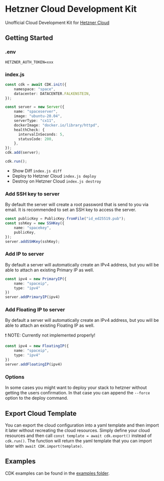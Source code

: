 # Hetzner Cloud Development Kit

Unofficial Cloud Development Kit for [Hetzner Cloud](https://www.hetzner.com/cloud)

## Getting Started

### .env
```
HETZNER_AUTH_TOKEN=xxx
```

### index.js
```ts
const cdk = await CDK.init({
    namespace: "space",
    datacenter: DATACENTER.FALKENSTEIN,
});

const server = new Server({
    name: "spaceserver",
    image: "ubuntu-20.04",
    serverType: "cx11",
    dockerImage: "docker.io/library/httpd",
    healthCheck: {
      intervalInSeconds: 5,
      statusCode: 200,
    },
});
cdk.add(server);

cdk.run();
```

- Show Diff `index.js diff`
- Deploy to Hetzner Cloud `index.js deploy`
- Destroy on Hetzner Cloud `index.js destroy`

### Add SSH key to server

By default the server will create a root password that is send to you via email. It is recommended to set an SSH key to access the server.

```ts
const publicKey = PublicKey.fromFile("id_ed25519.pub");
const sshKey = new SSHKey({
    name: "spacekey",
    publicKey,
});
server.addSSHKey(sshKey);
```

### Add IP to server

By default a server will automatically create an IPv4 address, but you will be able to attach an existing Primary IP as well.

```ts
const ipv4 = new PrimaryIP({
    name: "spaceip",
    type: "ipv4"
})
server.addPrimaryIP(ipv4)
```

### Add Floating IP to server

By default a server will automatically create an IPv4 address, but you will be able to attach an existing Floating IP as well.

❗️ NOTE: Currently not implemented properly!

```ts
const ipv4 = new FloatingIP({
    name: "spaceip",
    type: "ipv4"
})
server.addFloatingIP(ipv4)
```

### Options

In some cases you might want to deploy your stack to hetzner without getting the users confirmation. In that case you can append the `--force` option to the deploy command.

## Export Cloud Template

You can export the cloud configuration into a yaml template and then import it later without recreating the cloud resources. Simply define your cloud resources and then call `const template = await cdk.export()` instead of `cdk.run()`. The function will return the yaml template that you can import later with `await CDK.import(template)`.

## Examples

CDK examples can be found in the [examples folder](./examples).
